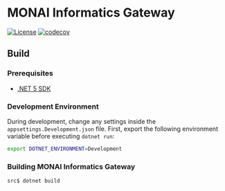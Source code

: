 

# MONAI Informatics Gateway

[![License](https://img.shields.io/badge/license-Apache%202.0-green.svg)](LICENSE)
[![codecov](https://codecov.io/gh/Project-MONAI/Informatics-Gateway/branch/main/graph/badge.svg?token=34S8VI0XGD)](https://codecov.io/gh/Project-MONAI/Informatics-Gateway)

## Build

### Prerequisites

* [.NET 5 SDK](https://dotnet.microsoft.com/download/dotnet/5.0)


### Development Environment
During development, change any settings inside the `appsettings.Development.json` file.
First, export the following environment variable before executing `dotnet run`:

```bash
export DOTNET_ENVIRONMENT=Development
```

### Building MONAI Informatics Gateway

```bash
src$ dotnet build
```
